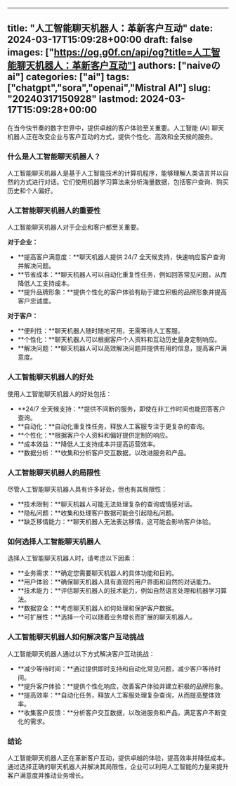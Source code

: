 
---
title: "人工智能聊天机器人：革新客户互动"
date: 2024-03-17T15:09:28+00:00
draft: false
images: ["https://og.g0f.cn/api/og?title=人工智能聊天机器人：革新客户互动"]
authors: ["naiveのai"]
categories: ["ai"]
tags: ["chatgpt","sora","openai","Mistral AI"]
slug: "20240317150928"
lastmod: 2024-03-17T15:09:28+00:00
---
在当今快节奏的数字世界中，提供卓越的客户体验至关重要。人工智能 (AI) 聊天机器人正在改变企业与客户互动的方式，提供个性化、高效和全天候的服务。

### 什么是人工智能聊天机器人？

人工智能聊天机器人是基于人工智能技术的计算机程序，能够理解人类语言并以自然的方式进行对话。它们使用机器学习算法来分析海量数据，包括客户查询、购买历史和个人偏好。

### 人工智能聊天机器人的重要性

人工智能聊天机器人对于企业和客户都至关重要。

**对于企业：**

- **提高客户满意度：**聊天机器人提供 24/7 全天候支持，快速响应客户查询并解决问题。
- **节省成本：**聊天机器人可以自动化重复性任务，例如回答常见问题，从而降低人工支持成本。
- **提升品牌形象：**提供个性化的客户体验有助于建立积极的品牌形象并提高客户忠诚度。

**对于客户：**

- **便利性：**聊天机器人随时随地可用，无需等待人工客服。
- **个性化：**聊天机器人可以根据客户个人资料和互动历史量身定制响应。
- **解决问题：**聊天机器人可以高效解决问题并提供有用的信息，提高客户满意度。

### 人工智能聊天机器人的好处

使用人工智能聊天机器人的好处包括：

- **24/7 全天候支持：**提供不间断的服务，即使在非工作时间也能回答客户查询。
- **自动化：**自动化重复性任务，释放人工客服专注于更复杂的查询。
- **个性化：**根据客户个人资料和偏好提供定制的响应。
- **成本效益：**降低人工支持成本并提高运营效率。
- **数据分析：**收集和分析客户交互数据，以改进服务和产品。

### 人工智能聊天机器人的局限性

尽管人工智能聊天机器人具有许多好处，但也有其局限性：

- **技术限制：**聊天机器人可能无法处理复杂的查询或情感对话。
- **隐私问题：**收集和处理客户数据可能会引起隐私问题。
- **缺乏移情能力：**聊天机器人无法表达移情，这可能会影响客户体验。

### 如何选择人工智能聊天机器人

选择人工智能聊天机器人时，请考虑以下因素：

- **业务需求：**确定您需要聊天机器人的具体功能和目的。
- **用户体验：**确保聊天机器人具有直观的用户界面和自然的对话能力。
- **技术能力：**评估聊天机器人的技术能力，例如自然语言处理和机器学习算法。
- **数据安全：**考虑聊天机器人如何处理和保护客户数据。
- **可扩展性：**选择一个可以随着业务增长而扩展的聊天机器人。

### 人工智能聊天机器人如何解决客户互动挑战

人工智能聊天机器人通过以下方式解决客户互动挑战：

- **减少等待时间：**通过提供即时支持和自动化常见问题，减少客户等待时间。
- **提升客户体验：**提供个性化响应，改善客户体验并建立积极的品牌形象。
- **提高效率：**自动化任务，释放人工客服处理复杂查询，从而提高整体效率。
- **收集客户反馈：**分析客户交互数据，以改进服务和产品，满足客户不断变化的需求。

### 结论

人工智能聊天机器人正在革新客户互动，提供卓越的体验，提高效率并降低成本。通过选择正确的聊天机器人并解决其局限性，企业可以利用人工智能的力量来提升客户满意度并推动业务增长。